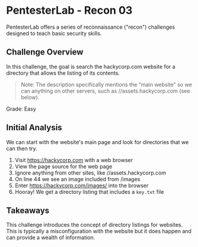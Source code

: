 # PentesterLab - Recon 03

PentesterLab offers a series of reconnaissance ("recon") challenges designed to
teach basic security skills.

## Challenge Overview

In this challenge, the goal is search the hackycorp.com website for a directory
that allows the listing of its contents.

> Note: The description specifically mentions the "main website" so we can
> anything on other servers, such as //assets.hackycorp.com (see below).

Grade: Easy

## Initial Analysis

We can start with the website's main page and look for directories that we can
then try.

1. Visit https://hackycorp.com with a web browser
1. View the page source for the web page
1. Ignore anything from other sites, like //assets.hackycorp.com
1. On line 44 we see an image included from /images
1. Enter https://hackycorp.com/images/ into the browser
1. Hooray! We get a directory listing that includes a `key.txt` file

## Takeaways

This challenge introduces the concept of directory listings for websites. This
is typically a misconfiguration with the website but it does happen and can
provide a wealth of information.
